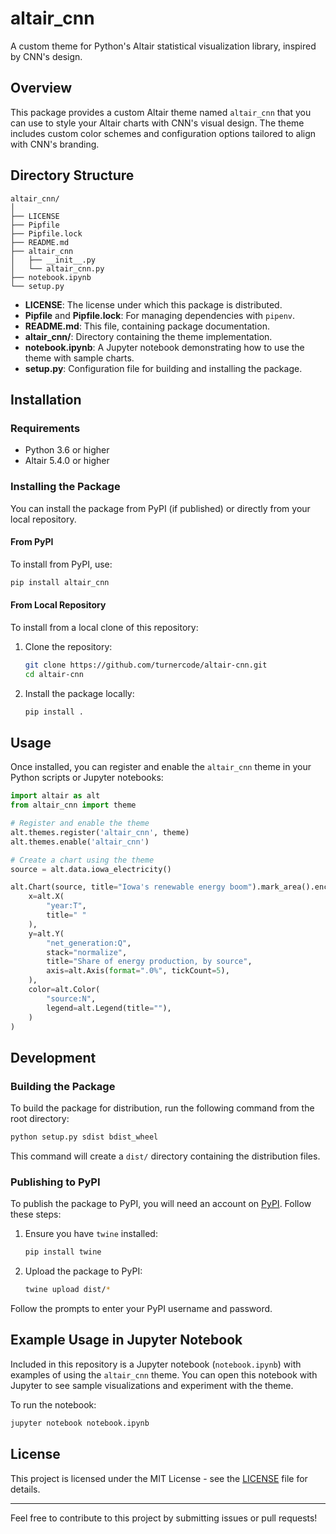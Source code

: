 
# altair_cnn

A custom theme for Python's Altair statistical visualization library, inspired by CNN's design.

## Overview

This package provides a custom Altair theme named `altair_cnn` that you can use to style your Altair charts with CNN's visual design. The theme includes custom color schemes and configuration options tailored to align with CNN's branding.

## Directory Structure

```
altair_cnn/
│
├── LICENSE
├── Pipfile
├── Pipfile.lock
├── README.md
├── altair_cnn
│   ├── __init__.py
│   └── altair_cnn.py
├── notebook.ipynb
└── setup.py
```

- **LICENSE**: The license under which this package is distributed.
- **Pipfile** and **Pipfile.lock**: For managing dependencies with `pipenv`.
- **README.md**: This file, containing package documentation.
- **altair_cnn/**: Directory containing the theme implementation.
- **notebook.ipynb**: A Jupyter notebook demonstrating how to use the theme with sample charts.
- **setup.py**: Configuration file for building and installing the package.

## Installation

### Requirements

- Python 3.6 or higher
- Altair 5.4.0 or higher

### Installing the Package

You can install the package from PyPI (if published) or directly from your local repository.

#### From PyPI

To install from PyPI, use:

```bash
pip install altair_cnn
```

#### From Local Repository

To install from a local clone of this repository:

1. Clone the repository:

   ```bash
   git clone https://github.com/turnercode/altair-cnn.git
   cd altair-cnn
   ```

2. Install the package locally:

   ```bash
   pip install .
   ```

## Usage

Once installed, you can register and enable the `altair_cnn` theme in your Python scripts or Jupyter notebooks:

```python
import altair as alt
from altair_cnn import theme

# Register and enable the theme
alt.themes.register('altair_cnn', theme)
alt.themes.enable('altair_cnn')

# Create a chart using the theme
source = alt.data.iowa_electricity()

alt.Chart(source, title="Iowa's renewable energy boom").mark_area().encode(
    x=alt.X(
        "year:T",
        title=" "
    ),
    y=alt.Y(
        "net_generation:Q",
        stack="normalize",
        title="Share of energy production, by source",
        axis=alt.Axis(format=".0%", tickCount=5),
    ),
    color=alt.Color(
        "source:N",
        legend=alt.Legend(title=""),
    )
)
```

## Development

### Building the Package

To build the package for distribution, run the following command from the root directory:

```bash
python setup.py sdist bdist_wheel
```

This command will create a `dist/` directory containing the distribution files.

### Publishing to PyPI

To publish the package to PyPI, you will need an account on [PyPI](https://pypi.org/). Follow these steps:

1. Ensure you have `twine` installed:

   ```bash
   pip install twine
   ```

2. Upload the package to PyPI:

   ```bash
   twine upload dist/*
   ```

Follow the prompts to enter your PyPI username and password.

## Example Usage in Jupyter Notebook

Included in this repository is a Jupyter notebook (`notebook.ipynb`) with examples of using the `altair_cnn` theme. You can open this notebook with Jupyter to see sample visualizations and experiment with the theme.

To run the notebook:

```bash
jupyter notebook notebook.ipynb
```

## License

This project is licensed under the MIT License - see the [LICENSE](LICENSE) file for details.

---

Feel free to contribute to this project by submitting issues or pull requests!
